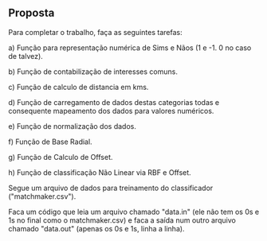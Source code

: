 
Proposta
-----------------------------------------------------------------------------------------
Para completar o trabalho, faça as seguintes tarefas:

a) Função para representação numérica de Sims e Nãos (1 e -1. 0 no caso de talvez).

b) Função de contabilização de interesses comuns.

c) Função de calculo de distancia em kms.

d) Função de carregamento de dados destas categorias todas e consequente mapeamento dos dados para valores numéricos.

e) Função de normalização dos dados.

f) Função de Base Radial.

g) Função de Calculo de Offset.

h) Função de classificação Não Linear via RBF e Offset.

Segue um arquivo de dados para treinamento do classificador ("matchmaker.csv").

Faca um código que leia um arquivo chamado "data.in" (ele não tem
os 0s e 1s no final como o matchmaker.csv) e faca a saída num outro
arquivo chamado "data.out" (apenas os 0s e 1s, linha a linha).
